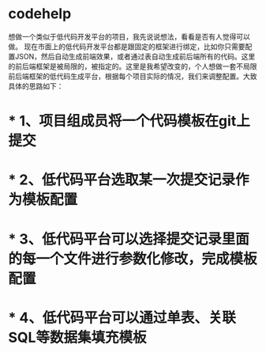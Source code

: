 # codehelp
想做一个类似于低代码开发平台的项目，我先说说想法，看看是否有人觉得可以做。
   现在市面上的低代码开发平台都是跟固定的框架进行绑定，比如你只需要配置JSON，然后自动生成前端效果，或者通过表自动生成前后端所有的代码。这里的前后端框架是被局限的，被指定的。这里是我希望改变的，个人想做一套不局限前后端框架的低代码生成平台，根据每个项目实际的情况，我们来调整配置。大致具体的思路如下：  
   
   # * 1、项目组成员将一个代码模板在git上提交  
   
   # * 2、低代码平台选取某一次提交记录作为模板配置  
   
   # * 3、低代码平台可以选择提交记录里面的每一个文件进行参数化修改，完成模板配置  
   
   # * 4、低代码平台可以通过单表、关联SQL等数据集填充模板
   
